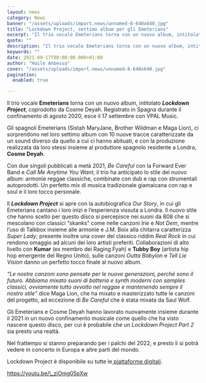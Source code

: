 ```yaml
---
layout: news
category: News
banner: "/assets/uploads/import.news/unnamed-8-640x640.jpg"
title: "Lockdown Project, settimo album per gli Emeterians"
excerpt: "Il trio vocale Emeterians torna con un nuovo album, intitolato Lockdown Project, coprodotto da Cosme Deyah. Registrato in Spagna durante il confinamento di agosto 2020, esce il 17 settembre con VPAL Music. Gli spagnoli Emeterians (Sistah MaryJane, Brother Wildman e Maga Lion), ci sorprendono nel loro settimo album con 10 nuove tracce caratterizzate da un sound diverso da [&hellip"
quote: ""
description: "Il trio vocale Emeterians torna con un nuovo album, intitolato Lockdown Project, coprodotto da Cosme Deyah. Registrato in Spagna durante il confinamento di agosto 2020, esce il 17 settembre con VPAL Music. Gli spagnoli Emeterians (Sistah MaryJane, Brother Wildman e Maga Lion), ci sorprendono nel loro settimo album con 10 nuove tracce caratterizzate da un sound diverso da [&hellip"
keywords: ""
date: 2021-09-17T00:00:00.000+01:00
author: "Haile Anbessa"
cover: "/assets/uploads/import.news/unnamed-8-640x640.jpg"
pagination:
  enabled: true

---
```


Il trio vocale **Emeterians** torna con un nuovo album, intitolato _**Lockdown Project**_, coprodotto da Cosme Deyah. Registrato in Spagna durante il confinamento di agosto 2020, esce il 17 settembre con VPAL Music.

Gli spagnoli Emeterians (Sistah MaryJane, Brother Wildman e Maga Lion), ci sorprendono nel loro settimo album con 10 nuove tracce caratterizzate da un sound diverso da quello a cui ci hanno abituati, e con la produzione realizzata da loro stessi insieme al produttore spagnolo residente a Londra, **Cosme Deyah**.

Con due singoli pubblicati a metà 2021, _Be Careful_ con la Forward Ever Band e _Call Me Anytime You Want_, il trio ha anticipato lo stile del nuovo album: armonie reggae classiche, combinate con dub e rap con strumentali autoprodotti. Un perfetto mix di musica tradizionale giamaicana con rap e soul e il loro tocco personale.

Il _**Lockdown Project**_ si apre con la autobiografica _Our Story_, in cui gli Emeterians cantano i loro inizi e l’esperienza vissuta a Londra. Il nuovo stile che hanno scelto per questo disco si percepisce nei suoni da 808 che si mescolano con classici “skanks” come nelle canzoni _Irie_ e _Not Dem_, mentre l’uso di Talkbox insieme alle armonie e J.M. Boix alla chitarra caratterizza _Super Lady_; presente inoltre una cover del classico riddim _Real Rock_ in cui rendono omaggio ad alcuni dei loro artisti preferiti. Collaborazioni di alto livello con **Kumar** (ex membro dei Raging Fyah) e **Tubby Boy** (artista hip hop emergente del Regno Unito), sulle canzoni _Outta Babylon_ e _Tell Lie Vision_ danno un perfetto tocco finale al nuovo album.

_“Le nostre canzoni sono pensate per le nuove generazioni, perché sono il futuro. Abbiamo mixato suoni di batteria e synth moderni con samples classici, ovviamente tutto avvolto nel reggae e mantenendo sempre il nostro stile”_ dice Maga Lion, che ha mixato e masterizzato tutte le canzoni del progetto, ad eccezione di _Be Careful_ che è stata mixata da Saul Wolf.

Gli Emeterians e Cosme Deyah hanno lavorato nuovamente insieme durante il 2021 in un nuovo confinamento musicale come quello che ha visto nascere questo disco, per cui è probabile che un _Lockdown Project Part 2_ sia presto una realtà.

Nel frattempo si stanno preparando per i palchi del 2022, e presto li si potrà vedere in concerto in Europa e altre parti del mondo.

Lockdown Project è disponibile su tutte le[ piattaforme digitali](https://runitagency.us3.list-manage.com/track/click?u=d1ce25b5e360c3df7324cc026&id=3711883d6e&e=b28fcd7e48).

https://youtu.be/\_ziOmg05pXw